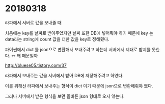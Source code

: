 # 20180318

라파에서 서버로 값을 보내줄 때<br>

처음에는 key를 날짜로 받아주었지만 날짜 또한 DB에 넣어줘야 하기 때문에 key 는 data라는 string에 count 값을 더한 값을 key로 정해줬다.<br>

파이썬에서 dict 를 json으로 변환해서 보내주려고 하는데 서버에서 제대로 받지를 못한다. ㅠ 왜 때문일까<br>

http://bluese05.tistory.com/37

라파에서 보내주는 값을 서버에서 받아 DB에 저장해주려고 하였다.<br>

이를 위해선 라파에서 보내주는 형식이 dict 이기 때문에 json으로 변환해줘야 했다.<br>

그러나 서버에서 받은 형식을 보면 올바른 json 형태로 오지 않는다.<br>
